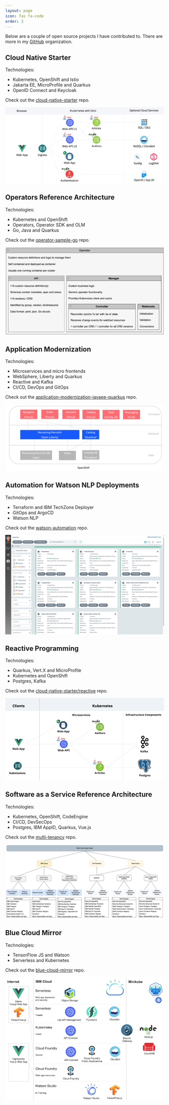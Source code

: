 ```yaml
---
layout: page
icon: fas fa-code
order: 3
---
```


Below are a couple of open source projects I have contributed to. There are more in my [GitHub](https://github.com/nheidloff) organization.

## Cloud Native Starter

Technologies:
* Kubernetes, OpenShift and Istio
* Jakarta EE, MicroProfile and Quarkus
* OpenID Connect and Keycloak

Check out the [cloud-native-starter](https://github.com/IBM/cloud-native-starter) repo.

![image](/assets/img/cloud-native-starter.png)

## Operators Reference Architecture

Technologies:
* Kubernetes and OpenShift
* Operators, Operator SDK and OLM
* Go, Java and Quarkus

Check out the [operator-sample-go](https://github.com/IBM/operator-sample-go) repo.

![image](/assets/img/OperatorMetaModel.png)

## Application Modernization

Technologies:
* Microservices and micro frontends
* WebSphere, Liberty and Quarkus
* Reactive and Kafka
* CI/CD, DevOps and GitOps

Check out the [application-modernization-javaee-quarkus](https://github.com/IBM/application-modernization-javaee-quarkus) repo.

![image](/assets/img/app-modernization.png)

## Automation for Watson NLP Deployments

Technologies:
* Terraform and IBM TechZone Deployer
* GitOps and ArgoCD
* Watson NLP

Check out the [watson-automation](https://github.com/ibm/watson-automation) repo.

![image](/assets/img/watson-automation.png)

## Reactive Programming

Technologies:
* Quarkus, Vert.X and MicroProfile
* Kubernetes and OpenShift
* Postgres, Kafka 

Check out the [cloud-native-starter/reactive](https://github.com/IBM/cloud-native-starter/tree/master/reactive) repo.

![image](/assets/img/cloud-native-starter-reactive.png)

## Software as a Service Reference Architecture

Technologies:
* Kubernetes, OpenShift, CodeEngine
* CI/CD, DevSecOps
* Postgres, IBM AppID, Quarkus, Vue.js

Check out the [multi-tenancy](https://github.com/IBM/multi-tenancy) repo.

![image](/assets/img/saas.png)

## Blue Cloud Mirror

Technologies:
* TensorFlow JS and Watson
* Serverless and Kubernetes

Check out the [blue-cloud-mirror](https://github.com/IBM/blue-cloud-mirror) repo.

![image](/assets/img/blue-cloud-mirror.jpeg)